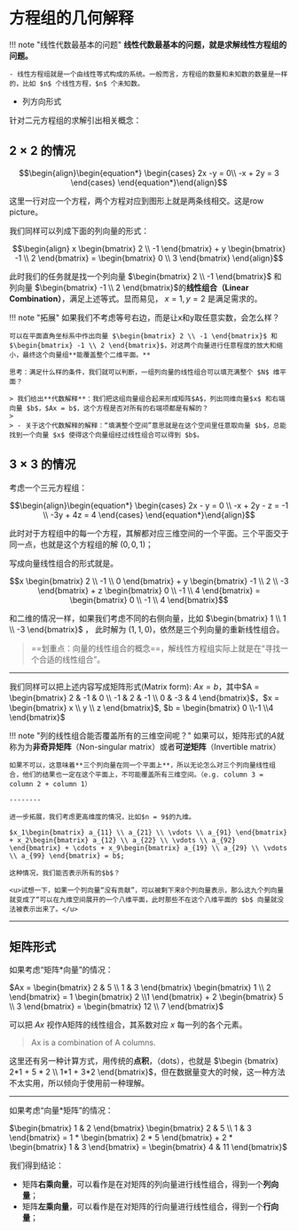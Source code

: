 # 方程组的几何解释

!!! note "线性代数最基本的问题"
    **线性代数最基本的问题，就是求解线性方程组的问题。**

    - 线性方程组就是一个由线性等式构成的系统。一般而言，方程组的数量和未知数的数量是一样的，比如 $n$ 个线性方程，$n$ 个未知数。


- 列方向形式

针对二元方程组的求解引出相关概念：

## $2 \times 2$ 的情况


$$\begin{align}\begin{equation*}
\begin{cases}
2x -y = 0\\
-x + 2y = 3 
\end{cases}
\end{equation*}\end{align}$$

这里一行对应一个方程，两个方程对应到图形上就是两条线相交。这是row picture。

我们同样可以列成下面的列向量的形式：

$$\begin{align} x \begin{bmatrix} 2 \\ -1 \end{bmatrix} + y \begin{bmatrix} -1 \\ 2 \end{bmatrix} = \begin{bmatrix} 0 \\ 3 \end{bmatrix}  \end{align}$$

此时我们的任务就是找一个列向量 $\begin{bmatrix} 2 \\ -1 \end{bmatrix}$ 和列向量 $\begin{bmatrix} -1 \\ 2 \end{bmatrix}$的**线性组合（Linear Combination）**，满足上述等式。显而易见， $x = 1, y = 2$ 是满足需求的。

!!! note "拓展"
    如果我们不考虑等号右边，而是让x和y取任意实数，会怎么样？

    可以在平面直角坐标系中作出向量 $\begin{bmatrix} 2 \\ -1 \end{bmatrix}$ 和 $\begin{bmatrix} -1 \\ 2 \end{bmatrix}$，对这两个向量进行任意程度的放大和缩小，最终这个向量组**能覆盖整个二维平面。**

    思考：满足什么样的条件，我们就可以判断，一组列向量的线性组合可以填充满整个 $N$ 维平面？

    > 我们给出**代数解释**：我们把这组向量组合起来形成矩阵$A$，列出同维向量$x$ 和右端向量 $b$，$Ax = b$，这个方程是否对所有的右端项都是有解的？
    > 
    > - 关于这个代数解释的解释：“填满整个空间”意思就是在这个空间里任意取向量 $b$，总能找到一个向量 $x$ 使得这个向量组经过线性组合可以得到 $b$。

## $3 \times 3$ 的情况

考虑一个三元方程组：


$$\begin{align}\begin{equation*}
\begin{cases}
2x - y = 0 \\
-x + 2y - z = -1 \\
-3y + 4z = 4
\end{cases}
\end{equation*}\end{align}$$

此时对于方程组中的每一个方程，其解都对应三维空间的一个平面。三个平面交于同一点，也就是这个方程组的解 $(0,0,1)$；

写成向量线性组合的形式就是。


$$x \begin{bmatrix} 2 \\ -1 \\ 0 \end{bmatrix} + y \begin{bmatrix} -1 \\ 2 \\ -3 \end{bmatrix} + z \begin{bmatrix} 0 \\ -1 \\ 4 \end{bmatrix} = \begin{bmatrix} 0 \\ -1 \\ 4 \end{bmatrix}$$

和二维的情况一样，如果我们考虑不同的右侧向量，比如 $\begin{bmatrix}  1 \\ 1 \\ -3 \end{bmatrix}$ ， 此时解为 $( 1, 1, 0)$，依然是三个列向量的重新线性组合。


> ==划重点：向量的线性组合的概念==，解线性方程组实际上就是在“寻找一个合适的线性组合”。

--------

我们同样可以把上述内容写成矩阵形式(Matrix form):  $Ax = b$，其中$A = \begin{bmatrix} 2 & -1 & 0 \\ -1 & 2 & -1 \\ 0 & -3 & 4 \end{bmatrix}$，$x = \begin{bmatrix} x \\ y \\ z \end{bmatrix}$, $b = \begin{bmatrix} 0 \\-1 \\4 \end{bmatrix}$

!!! note "列的线性组合能否覆盖所有的三维空间呢？"
    如果可以，矩阵形式的$A$就称为为**非奇异矩阵**（Non-singular matrix）或者**可逆矩阵**（Invertible matrix）

    如果不可以，这意味着**三个列向量在同一个平面上**，所以无论怎么对三个列向量线性组合，他们的结果也一定在这个平面上，不可能覆盖所有三维空间。（e.g. column 3 = column 2 + column 1）

    --------

    进一步拓展，我们考虑更高维度的情况，比如$n = 9$的九维。

    $x_1\begin{bmatrix} a_{11} \\ a_{21} \\ \vdots \\ a_{91} \end{bmatrix} + x_2\begin{bmatrix} a_{12} \\ a_{22} \\ \vdots \\ a_{92} \end{bmatrix} + \cdots + x_9\begin{bmatrix} a_{19} \\ a_{29} \\ \vdots \\ a_{99} \end{bmatrix} = b$;

    这种情况，我们能否表示所有的$b$？

    <u>试想一下，如果一个列向量“没有贡献”，可以被剩下来8个列向量表示，那么这九个列向量就变成了“可以在九维空间展开的一个八维平面，此时那些不在这个八维平面的 $b$ 向量就没法被表示出来了。</u>


---------

## 矩阵形式 

如果考虑“矩阵*向量”的情况：

$Ax = \begin{bmatrix} 2 & 5 \\ 1 & 3 \end{bmatrix} \begin{bmatrix} 1 \\ 2 \end{bmatrix} = 1 \begin{bmatrix} 2 \\1  \end{bmatrix} + 2 \begin{bmatrix} 5 \\ 3 \end{bmatrix} = \begin{bmatrix} 12 \\ 7 \end{bmatrix}$

可以把 $Ax$ 视作A矩阵的线性组合，其系数对应 $x$ 每一列的各个元素。

> Ax is a combination of A columns. 

这里还有另一种计算方式，用传统的**点积**，（dots），也就是 $\begin {bmatrix} 2*1 + 5 * 2 \\ 1*1 + 3*2 \end{bmatrix}$，但在数据量变大的时候，这一种方法不太实用，所以倾向于使用前一种理解。


--------

如果考虑“向量*矩阵”的情况：

$\begin{bmatrix} 1 & 2  \end{bmatrix} \begin{bmatrix} 2 & 5 \\ 1 & 3 \end{bmatrix} = 1 * \begin{bmatrix} 2 * 5 \end{bmatrix} + 2 * \begin{bmatrix} 1 & 3 \end{bmatrix} = \begin{bmatrix} 4 & 11 \end{bmatrix}$

我们得到结论：

- 矩阵**右乘向量**，可以看作是在对矩阵的列向量进行线性组合，得到一个**列向量**；
- 矩阵**左乘向量**，可以看作是在对矩阵的行向量进行线性组合，得到一个**行向量**；